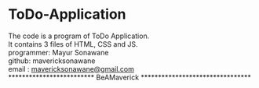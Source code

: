 # ToDo-Application
The code is a program of ToDo Application. <br>
It contains 3 files of HTML, CSS and JS. <br>
programmer: Mayur Sonawane <br>
github: mavericksonawane <br>
email : mavericksonawane@gmail.com <br>
************************* BeAMaverick ********************************
